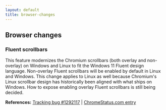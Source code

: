 ```yaml
---
layout: default
title: browser-changes
---
```


## Browser changes

### Fluent scrollbars

This feature modernizes the Chromium scrollbars (both overlay and non-overlay) on Windows and Linux to fit the Windows 11 Fluent design language. Non-overlay Fluent scrollbars will be enabled by default in Linux and Windows. This change applies to Linux as well because Chromium's Linux scrollbar design has historically been aligned with what ships on Windows. How to expose enabling overlay Fluent scrollbars is still being decided.

**References:** [Tracking bug #1292117](https://bugs.chromium.org/p/chromium/issues/detail?id=1292117) | [ChromeStatus.com entry](https://chromestatus.com/feature/5023688844812288)
